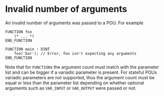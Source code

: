 # Invalid number of arguments

An invalid number of arguments was passed to a POU. For example

```
FUNCTION foo
    (* ... *)
END_FUNCTION

FUNCTION main : DINT
    foo('bar'); // Error, foo isn't expecting any arguments
END_FUNCTION
```

Note that for `FUNCTION`s the argument count must match with the parameter list and can be bigger if a variadic
parameter is present. For stateful POUs variadic parameters are not supported, thus the argument count must be equal 
or less than the parameter list depending on whether optional arguments such as `VAR_INPUT` or `VAR_OUTPUT` were 
passed or not.
